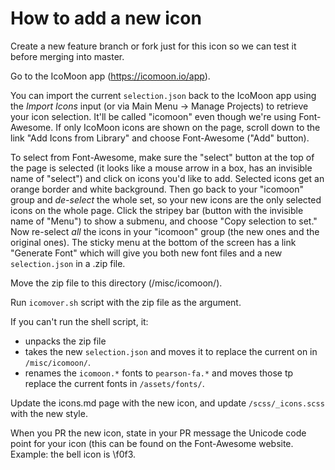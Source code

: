 # How to add a new icon

Create a new feature branch or fork just for this icon so we can test it before merging into master.

Go to the IcoMoon app (https://icomoon.io/app).

You can import the current  `selection.json` back to the IcoMoon app using the *Import Icons* input (or via Main Menu → Manage Projects) to retrieve your icon selection. It'll be called "icomoon" even though we're using Font-Awesome. If only IcoMoon icons are shown on the page, scroll down to the link "Add Icons from Library" and choose Font-Awesome ("Add" button).

To select from Font-Awesome, make sure the "select" button at the top of the page is selected (it looks like a mouse arrow in a box, has an invisible name of "select") and click on icons you'd like to add. Selected icons get an orange border and white background. Then go back to your "icomoon" group and *de-select* the whole set, so your new icons are the only selected icons on the whole page. Click the stripey bar (button with the invisible name of "Menu") to show a submenu, and choose "Copy selection to set." Now re-select  *all* the icons in your "icomoon" group (the new ones and the original ones). The sticky menu at the bottom of the screen has a link "Generate Font" which will give you both new font files and a new `selection.json` in a .zip file.

Move the zip file to this directory (/misc/icomoon/).

Run `icomover.sh` script with the zip file as the argument.

If you can't run the shell script, it:
* unpacks the zip file
* takes the new `selection.json` and moves it to replace the current on in `/misc/icomoon/`.
* renames the `icomoon.*` fonts to `pearson-fa.*` and moves those tp replace the current fonts in `/assets/fonts/`.


Update the icons.md page with the new icon, and update `/scss/_icons.scss` with the new style.

When you PR the new icon, state in your PR message the Unicode code point for your icon (this can be found on the Font-Awesome website. Example: the bell icon is \f0f3.
